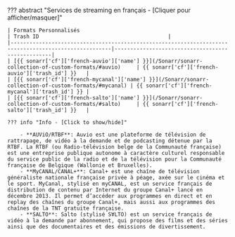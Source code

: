 <!-- markdownlint-disable MD041-->
??? abstract "Services de streaming en français - [Cliquer pour afficher/masquer]"

    | Formats Personnalisés                                                                                | Trash ID                                         |
    |------------------------------------------------------------------------------------------------------|--------------------------------------------------|
    | [{{ sonarr['cf']['french-auvio']['name'] }}](/Sonarr/sonarr-collection-of-custom-formats/#auvio)     | {{ sonarr['cf']['french-auvio']['trash_id'] }}   |
    | [{{ sonarr['cf']['french-mycanal']['name'] }}](/Sonarr/sonarr-collection-of-custom-formats/#mycanal) | {{ sonarr['cf']['french-mycanal']['trash_id'] }} |
    | [{{ sonarr['cf']['french-salto']['name'] }}](/Sonarr/sonarr-collection-of-custom-formats/#salto)     | {{ sonarr['cf']['french-salto']['trash_id'] }}   |

    ??? info "Info - [Click to show/hide]"

        - **AUViO/RTBF**: Auvio est une plateforme de télévision de rattrapage, de vidéo à la demande et de podcasting détenue par la RTBF. La RTBF (ou Radio-télévision belge de la Communauté française) est une entreprise publique autonome à caractère culturel responsable du service public de la radio et de la télévision pour la Communauté française de Belgique (Wallonie et Bruxelles).
        - **MyCANAL/CANAL+**: Canal+ est une chaîne de télévision généraliste nationale française privée à péage, axée sur le cinéma et le sport. MyCanal, stylisé en myCANAL, est un service français de distribution de contenu par Internet du groupe Canal+ lancé en décembre 2013. Il permet d’accéder aux programmes en direct et en replay des chaînes du groupe Canal+, mais aussi aux programmes des chaînes de la TNT gratuite française.
        - **SALTO**: Salto (stylisé SⱯLTO) est un service français de vidéo à la demande par abonnement, qui propose des films et des séries ainsi que des documentaires et des émissions de divertissement.
<!-- markdownlint-enable MD041-->
